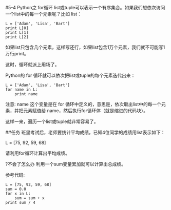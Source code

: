 #5-4 Python之 for循环
list或tuple可以表示一个有序集合。如果我们想依次访问一个list中的每一个元素呢？比如 list：

	L = ['Adam', 'Lisa', 'Bart']
	print L[0]
	print L[1]
	print L[2]
如果list只包含几个元素，这样写还行，如果list包含1万个元素，我们就不可能写1万行print。

这时，循环就派上用场了。

Python的 for 循环就可以依次把list或tuple的每个元素迭代出来：

	L = ['Adam', 'Lisa', 'Bart']
	for name in L:
	    print name
注意:  name 这个变量是在 for 循环中定义的，意思是，依次取出list中的每一个元素，并把元素赋值给 name，然后执行for循环体（就是缩进的代码块）。

这样一来，遍历一个list或tuple就非常容易了。

##任务
班里考试后，老师要统计平均成绩，已知4位同学的成绩用list表示如下：

L = [75, 92, 59, 68]

请利用for循环计算出平均成绩。

?不会了怎么办
利用一个sum变量累加就可以计算出总成绩。

参考代码:

	L = [75, 92, 59, 68]
	sum = 0.0
	for x in L:
	    sum = sum + x
	print sum / 4